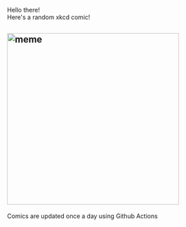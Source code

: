 Hello there! <br>Here's a random xkcd comic!<br>
## <img src="https://imgs.xkcd.com/comics/normal_distribution.png" alt="meme" width="400"/><br>
Comics are updated once a day using Github Actions